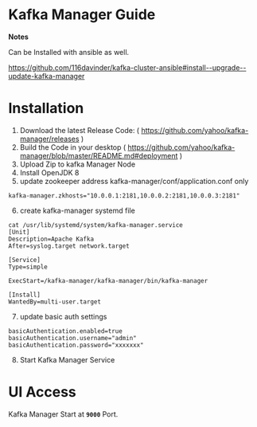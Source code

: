 # Kafka Manager Guide

**Notes**

Can be Installed with ansible as well.

https://github.com/116davinder/kafka-cluster-ansible#install--upgrade--update-kafka-manager
# Installation
1. Download the latest Release Code:  ( https://github.com/yahoo/kafka-manager/releases )
2. Build the Code in your desktop ( https://github.com/yahoo/kafka-manager/blob/master/README.md#deployment )
3. Upload Zip to kafka Manager Node
4. Install OpenJDK 8
5. update zookeeper address kafka-manager/conf/application.conf only
```
kafka-manager.zkhosts="10.0.0.1:2181,10.0.0.2:2181,10.0.0.3:2181"
```
6. create kafka-manager systemd file
```
cat /usr/lib/systemd/system/kafka-manager.service
[Unit]
Description=Apache Kafka
After=syslog.target network.target

[Service]
Type=simple

ExecStart=/kafka-manager/kafka-manager/bin/kafka-manager

[Install]
WantedBy=multi-user.target
```

7. update basic auth settings
```
basicAuthentication.enabled=true
basicAuthentication.username="admin"
basicAuthentication.password="xxxxxxx"
```

8. Start Kafka Manager Service


# UI Access
Kafka Manager Start at **`9000`** Port.